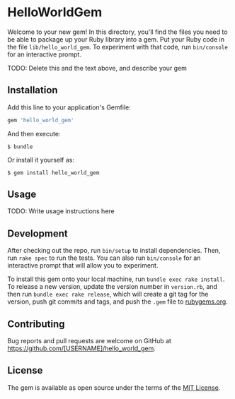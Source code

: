 # HelloWorldGem

Welcome to your new gem! In this directory, you'll find the files you need to be able to package up your Ruby library into a gem. Put your Ruby code in the file `lib/hello_world_gem`. To experiment with that code, run `bin/console` for an interactive prompt.

TODO: Delete this and the text above, and describe your gem

## Installation

Add this line to your application's Gemfile:

```ruby
gem 'hello_world_gem'
```

And then execute:

    $ bundle

Or install it yourself as:

    $ gem install hello_world_gem

## Usage

TODO: Write usage instructions here

## Development

After checking out the repo, run `bin/setup` to install dependencies. Then, run `rake spec` to run the tests. You can also run `bin/console` for an interactive prompt that will allow you to experiment.

To install this gem onto your local machine, run `bundle exec rake install`. To release a new version, update the version number in `version.rb`, and then run `bundle exec rake release`, which will create a git tag for the version, push git commits and tags, and push the `.gem` file to [rubygems.org](https://rubygems.org).

## Contributing

Bug reports and pull requests are welcome on GitHub at https://github.com/[USERNAME]/hello_world_gem.

## License

The gem is available as open source under the terms of the [MIT License](https://opensource.org/licenses/MIT).

